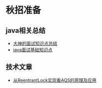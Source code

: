 # 秋招准备
## java相关总结
- [大神的面试知识点总结](https://github.com/sjsdfg/CS-Notes-PDF)
- [java面试基础知识点](https://blog.csdn.net/qq_41112238/article/details/105074636)
## 技术文章
- [从ReentrantLock实现看AQS的原理及应用](https://tech.meituan.com/2019/12/05/aqs-theory-and-apply.html)
